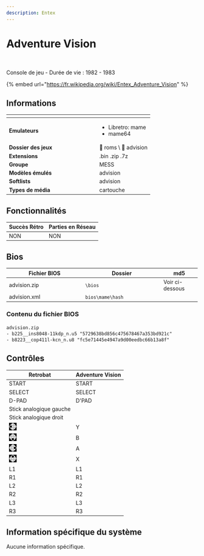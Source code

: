 ```yaml
---
description: Entex
---
```


# Adventure Vision

<div align="left">

<figure><img src="https://i.imgur.com/8lVhiHK.png" alt=""><figcaption></figcaption></figure>

</div>

Console de jeu - Durée de vie : 1982 - 1983

{% embed url="https://fr.wikipedia.org/wiki/Entex_Adventure_Vision" %}

## Informations

<table data-header-hidden><thead><tr><th width="224"></th><th></th></tr></thead><tbody><tr><td><strong>Emulateurs</strong></td><td><ul><li>Libretro: mame</li><li>mame64</li></ul></td></tr><tr><td><strong>Dossier des jeux</strong></td><td><span data-gb-custom-inline data-tag="emoji" data-code="1f4c2">📂</span> roms \ <span data-gb-custom-inline data-tag="emoji" data-code="1f4c2">📂</span> advision</td></tr><tr><td><strong>Extensions</strong></td><td>.bin .zip .7z</td></tr><tr><td><strong>Groupe</strong></td><td>MESS</td></tr><tr><td><strong>Modèles émulés</strong></td><td>advision</td></tr><tr><td><strong>Softlists</strong></td><td>advision</td></tr><tr><td><strong>Types de média</strong></td><td>cartouche</td></tr></tbody></table>

## Fonctionnalités

| Succès Rétro | Parties en Réseau |
| ------------ | ----------------- |
| NON          | NON               |

## Bios

<table><thead><tr><th width="187">Fichier BIOS</th><th width="192">Dossier</th><th>md5</th></tr></thead><tbody><tr><td>advision.zip</td><td><code>\bios</code></td><td>Voir ci-dessous</td></tr><tr><td>advision.xml</td><td><code>bios\mame\hash</code></td><td></td></tr></tbody></table>

### Contenu du fichier BIOS

```
advision.zip
- b225__ins8048-11kdp_n.u5 "5729638bd856c475678467a353bd921c"
- b8223__cop411l-kcn_n.u8 "fc5e71445e4947a9d00eedbc66b13a8f"
```

## Contrôles

| Retrobat                                       | Adventure Vision |
| ---------------------------------------------- | ---------------- |
| START                                          | START            |
| SELECT                                         | SELECT           |
| D-PAD                                          | D'PAD            |
| Stick analogique gauche                        |                  |
| Stick analogique droit                         |                  |
| ![](<../../../.gitbook/assets/image (32).png>) | Y                |
| ![](<../../../.gitbook/assets/image (19).png>) | B                |
| ![](<../../../.gitbook/assets/image (6).png>)  | A                |
| ![](<../../../.gitbook/assets/image (34).png>) | X                |
| L1                                             | L1               |
| R1                                             | R1               |
| L2                                             | L2               |
| R2                                             | R2               |
| L3                                             | L3               |
| R3                                             | R3               |

## Information spécifique du système

Aucune information spécifique.

